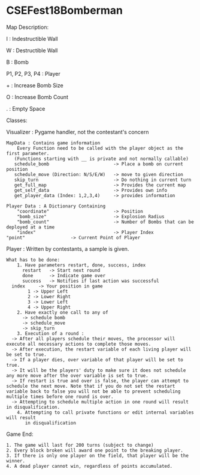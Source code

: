 # CSEFest18Bomberman
Map Description:

I 		          : Indestructible Wall

W		            : Destructible Wall

B            		: Bomb

P1, P2, P3, P4 	: Player

\+ 		          : Increase Bomb Size

O 		          : Increase Bomb Count

. 		          : Empty Space


Classes:

Visualizer : Pygame handler, not the contestant's concern

    MapData : Contains game information
    	Every Function need to be called with the player object as the first parameter.
       (Functions starting with __ is private and not normally callable)
       schedule_bomb                        -> Place a bomb on current position
       schedule_move (Direction: N/S/E/W)   -> move to given direction
       skip_turn                            -> Do nothing in current turn
       get_full_map                         -> Provides the current map
       get_self_data                        -> Provides own info
       get_player_data (Index: 1,2,3,4)     -> provides information

    Player Data : A Dictionary Containing
        "coordinate"                        -> Position
        "bomb_size"                         -> Explosion Radius
        "bomb_count"                        -> Number of Bombs that can be deployed at a time
        "index"                             -> Player Index
	"point"				    -> Current Point of Player
	
Player : Written by contestants, a sample is given.

    What has to be done:
        1. Have parameters restart, done, success, index
          restart   -> Start next round
          done      -> Indicate game over
          success   -> Notifies if last action was successful
	  index     -> Your position in game
	  		1 -> Upper Left
			2 -> Lower Right
			3 -> Lower Left
			4 -> Upper Right
        2. Have exactly one call to any of
          -> schedule bomb
          -> schedule_move
          -> skip_turn
        3. Execution of a round :
	  -> After all players schedule their moves, the processor will execute all necessary actions to complete those moves.
	  -> After execution, the restart variable of each living player will be set to true.
	  -> If a player dies, over variable of that player will be set to true.
	  -> It will be the players' duty to make sure it does not schedule any more move after the over variable is set to true.
	  -> If restart is true and over is false, the player can attempt to schedule the next move. Note that if you do not set the restart variable back to false you will not be able to prevent scheduling multiple times before one round is over.
	  -> Attempting to schedule multiple action in one round will result in disqualification.
        4. Attempting to call private functions or edit internal variables will result
           in disqualification
	   
Game End:

	1. The game will last for 200 turns (subject to change)
	2. Every block broken will award one point to the breaking player.
	3. If there is only one player on the field, that player will be the winner.
	4. A dead player cannot win, regardless of points accumulated.

